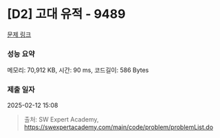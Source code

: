 # [D2] 고대 유적 - 9489 

[문제 링크](https://swexpertacademy.com/main/code/problem/problemDetail.do?contestProbId=AXAd8-d6MRoDFARP) 

### 성능 요약

메모리: 70,912 KB, 시간: 90 ms, 코드길이: 586 Bytes

### 제출 일자

2025-02-12 15:08



> 출처: SW Expert Academy, https://swexpertacademy.com/main/code/problem/problemList.do